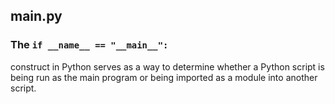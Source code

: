 
## main.py
### The `if __name__ == "__main__":` 
construct in Python serves as a way to determine whether a Python script is being run as the main program or being imported as a module into another script. 

### 
